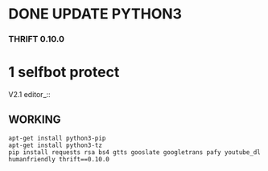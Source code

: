# DONE UPDATE PYTHON3
### THRIFT 0.10.0
# 1 selfbot protect
V2.1 editor_::

## WORKING
```
apt-get install python3-pip
apt-get install python3-tz
pip install requests rsa bs4 gtts gooslate googletrans pafy youtube_dl humanfriendly thrift==0.10.0 
